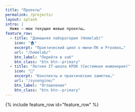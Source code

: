 ```yaml
---
title: "Проекты"
permalink: /projects/
layout: splash
intro: |
  Ниже — мои текущие живые проекты…
feature_row:
  - title: "Домашняя лаборатория (Homelab)"
    icon: "🏠"
    excerpt: "Практический цикл о мини-ПК и Proxmox…"
    url: "/homelab/"
    btn_label: "Перейти в хаб"
    btn_class: "btn btn--primary"
  - title: "Летняя IT-школа КРОК (Системная инженерия)"
    icon: "📘"
    excerpt: "Конспекты и практические заметки…"
    url: "/sysengine/"
    btn_label: "Оглавление"
    btn_class: "btn btn--primary"
---
```


{% include feature_row id="feature_row" %}
